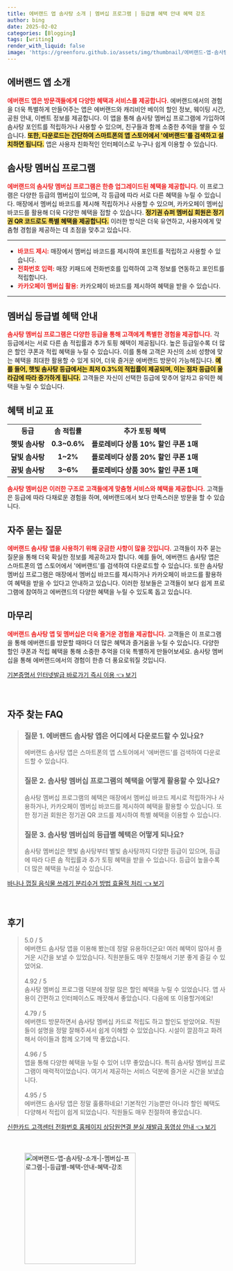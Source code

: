 ```yaml
---
title: 에버랜드 앱 솜사탕 소개 | 멤버십 프로그램 | 등급별 혜택 안내 혜택 강조
author: bing
date: 2025-02-02
categories: [Blogging]
tags: [writing]
render_with_liquid: false
image: 'https://greenforu.github.io/assets/img/thumbnail/에버랜드-앱-솜사탕-소개-|-멤버십-프로그램-|-등급별-혜택-안내-혜택-강조.webp'
---
```



<h2 id='에버랜드앱소개'>에버랜드 앱 소개</h2>

<p><b><span style="color: #ee2323;">에버랜드 앱은 방문객들에게 다양한 혜택과 서비스를 제공합니다.</span></b> 에버랜드에서의 경험을 더욱 특별하게 만들어주는 앱은 에버랜드와 캐리비안 베이의 할인 정보, 웨이팅 시간, 공원 안내, 이벤트 정보를 제공합니다. 이 앱을 통해 솜사탕 멤버십 프로그램에 가입하여 솜사탕 포인트를 적립하거나 사용할 수 있으며, 친구들과 함께 소중한 추억을 쌓을 수 있습니다. <b><span style="background-color: #ffe066;">또한, 다운로드는 간단하여 스마트폰의 앱 스토어에서 '에버랜드'를 검색하고 설치하면 됩니다.</span></b> 앱은 사용자 친화적인 인터페이스로 누구나 쉽게 이용할 수 있습니다.</p>

<h2 id='솜사탕멤버십프로그램'>솜사탕 멤버십 프로그램</h2>

<p><b><span style="color: #ee2323;">에버랜드의 솜사탕 멤버십 프로그램은 한층 업그레이드된 혜택을 제공합니다.</span></b> 이 프로그램은 다양한 등급의 멤버십이 있으며, 각 등급에 따라 서로 다른 혜택을 누릴 수 있습니다. 매장에서 멤버십 바코드를 제시해 적립하거나 사용할 수 있으며, 카카오페이 멤버십 바코드를 활용해 더욱 다양한 혜택을 접할 수 있습니다. <b><span style="background-color: #ffe066;">정기권 슈퍼 멤버십 회원은 정기권 QR 코드로도 특별 혜택을 제공합니다.</span></b> 이러한 방식은 더욱 유연하고, 사용자에게 맞춤형 경험을 제공하는 데 초점을 맞추고 있습니다.</p>

<hr />

<ul>
    <li><b><span style="color: #ee2323;">바코드 제시:</span></b> 매장에서 멤버십 바코드를 제시하여 포인트를 적립하고 사용할 수 있습니다.</li>
    <li><b><span style="color: #ee2323;">전화번호 입력:</span></b> 매장 키패드에 전화번호를 입력하여 고객 정보를 연동하고 포인트를 적립합니다.</li>
    <li><b><span style="color: #ee2323;">카카오페이 멤버십 활용:</span></b> 카카오페이 바코드를 제시하여 혜택을 받을 수 있습니다.</li>
</ul>

<hr />

<h2 id='멤버십등급별혜택'>멤버십 등급별 혜택 안내</h2>

<p><b><span style="color: #ee2323;">솜사탕 멤버십 프로그램은 다양한 등급을 통해 고객에게 특별한 경험을 제공합니다.</span></b> 각 등급에서는 서로 다른 솜 적립률과 추가 토핑 혜택이 제공됩니다. 높은 등급일수록 더 많은 할인 쿠폰과 적립 혜택을 누릴 수 있습니다. 이를 통해 고객은 자신의 소비 성향에 맞는 혜택을 최대한 활용할 수 있게 되어, 더욱 즐거운 에버랜드 방문이 가능해집니다. <b><span style="background-color: #ffe066;">예를 들어, 햇빛 솜사탕 등급에서는 최저 0.3%의 적립률이 제공되며, 이는 점차 등급이 올라감에 따라 증가하게 됩니다.</span></b> 고객들은 자신이 선택한 등급에 맞추어 알차고 유익한 혜택을 누릴 수 있습니다.</p>

<h2 id='혜택비교표'>혜택 비교 표</h2>

<table>
    <tr>
        <td style="text-align: center; height: 17px;"><b>등급</b></td>
        <td style="text-align: center; height: 17px;"><b>솜 적립률</b></td>
        <td style="text-align: center; height: 17px;"><b>추가 토핑 혜택</b></td>
    </tr>
    <tr>
        <td style="text-align: center; height: 17px;"><b>햇빛 솜사탕</b></td>
        <td style="text-align: center; height: 17px;"><b>0.3~0.6%</b></td>
        <td style="text-align: center; height: 17px;"><b>플로레비다 상품 10% 할인 쿠폰 1매</b></td>
    </tr>
    <tr>
        <td style="text-align: center; height: 17px;"><b>달빛 솜사탕</b></td>
        <td style="text-align: center; height: 17px;"><b>1~2%</b></td>
        <td style="text-align: center; height: 17px;"><b>플로레비다 상품 20% 할인 쿠폰 1매</b></td>
    </tr>
    <tr>
        <td style="text-align: center; height: 17px;"><b>꿈빛 솜사탕</b></td>
        <td style="text-align: center; height: 17px;"><b>3~6%</b></td>
        <td style="text-align: center; height: 17px;"><b>플로레비다 상품 30% 할인 쿠폰 1매</b></td>
    </tr>
</table>

<p><b><span style="color: #ee2323;">솜사탕 멤버십은 이러한 구조로 고객들에게 맞춤형 서비스와 혜택을 제공합니다.</span></b> 고객들은 등급에 따라 다채로운 경험을 하며, 에버랜드에서 보다 만족스러운 방문을 할 수 있습니다.</p>

<h2 id='자주묻는질문'>자주 묻는 질문</h2>

<p><b><span style="color: #ee2323;">에버랜드 솜사탕 앱을 사용하기 위해 궁금한 사항이 많을 것입니다.</span></b> 고객들이 자주 묻는 질문을 통해 더욱 확실한 정보를 제공하고자 합니다. 예를 들어, 에버랜드 솜사탕 앱은 스마트폰의 앱 스토어에서 '에버랜드'를 검색하여 다운로드할 수 있습니다. 또한 솜사탕 멤버십 프로그램은 매장에서 멤버십 바코드를 제시하거나 카카오페이 바코드를 활용하여 혜택을 받을 수 있다고 안내하고 있습니다. 이러한 정보들은 고객들이 보다 쉽게 프로그램에 참여하고 에버랜드의 다양한 혜택을 누릴 수 있도록 돕고 있습니다.</p>

<h2 id='마무리'>마무리</h2>

<p><b><span style="color: #ee2323;">에버랜드 솜사탕 앱 및 멤버십은 더욱 즐거운 경험을 제공합니다.</span></b> 고객들은 이 프로그램을 통해 에버랜드를 방문할 때마다 더 많은 혜택과 즐거움을 누릴 수 있습니다. 다양한 할인 쿠폰과 적립 혜택을 통해 소중한 추억을 더욱 특별하게 만들어보세요. 솜사탕 멤버십을 통해 에버랜드에서의 경험이 한층 더 풍요로워질 것입니다.</p>


<p><a class="click-button" title="기본증명서 인터넷발급 바로가기 즉시 이용" href="https://greenforu.github.io/posts/%EA%B8%B0%EB%B3%B8%EC%A6%9D%EB%AA%85%EC%84%9C-%EC%9D%B8%ED%84%B0%EB%84%B7%EB%B0%9C%EA%B8%89-%EB%B0%94%EB%A1%9C%EA%B0%80%EA%B8%B0-%EC%A6%89%EC%8B%9C-%EC%9D%B4%EC%9A%A9/" rel="dofollow">기본증명서 인터넷발급 바로가기 즉시 이용 👈 보기</a></p><br>
<h2 id='자주_찾는_FAQ'>자주 찾는 FAQ</h2>
<div itemscope="" itemtype="https://schema.org/FAQPage"> 
<blockquote> 
<div itemscope="" itemprop="mainEntity" itemtype="https://schema.org/Question"> 
<h3 itemprop="name">질문 1. 에버랜드 솜사탕 앱은 어디에서 다운로드할 수 있나요?</h3> 
<div itemscope="" itemprop="acceptedAnswer" itemtype="https://schema.org/Answer"> 
<span itemprop="text"> 
<p>에버랜드 솜사탕 앱은 스마트폰의 앱 스토어에서 '에버랜드'를 검색하여 다운로드할 수 있습니다.</p> 
</span> 
</div> 
</div> 
<div itemscope="" itemprop="mainEntity" itemtype="https://schema.org/Question"> 
<h3 itemprop="name">질문 2. 솜사탕 멤버십 프로그램의 혜택을 어떻게 활용할 수 있나요?</h3> 
<div itemscope="" itemprop="acceptedAnswer" itemtype="https://schema.org/Answer"> 
<span itemprop="text"> 
<p>솜사탕 멤버십 프로그램의 혜택은 매장에서 멤버십 바코드 제시로 적립하거나 사용하거나, 카카오페이 멤버십 바코드를 제시하여 혜택을 활용할 수 있습니다. 또한 정기권 회원은 정기권 QR 코드를 제시하여 특별 혜택을 이용할 수 있습니다.</p> 
</span> 
</div> 
</div> 
<div itemscope="" itemprop="mainEntity" itemtype="https://schema.org/Question"> 
<h3 itemprop="name">질문 3. 솜사탕 멤버십의 등급별 혜택은 어떻게 되나요?</h3> 
<div itemscope="" itemprop="acceptedAnswer" itemtype="https://schema.org/Answer"> 
<span itemprop="text"> 
<p>솜사탕 멤버십은 햇빛 솜사탕부터 별빛 솜사탕까지 다양한 등급이 있으며, 등급에 따라 다른 솜 적립률과 추가 토핑 혜택을 받을 수 있습니다. 등급이 높을수록 더 많은 혜택을 누리실 수 있습니다.</p> 
</span> 
</div> 
</div> 
</blockquote> 
</div>
<p><a class="click-button" title="바나나 껍질 음식물 쓰레기 분리수거 방법 효율적 처리" href="https://greenforu.github.io/posts/%EB%B0%94%EB%82%98%EB%82%98-%EA%BB%8D%EC%A7%88-%EC%9D%8C%EC%8B%9D%EB%AC%BC-%EC%93%B0%EB%A0%88%EA%B8%B0-%EB%B6%84%EB%A6%AC%EC%88%98%EA%B1%B0-%EB%B0%A9%EB%B2%95-%ED%9A%A8%EC%9C%A8%EC%A0%81-%EC%B2%98%EB%A6%AC/" rel="dofollow">바나나 껍질 음식물 쓰레기 분리수거 방법 효율적 처리 👈 보기</a></p><br>
<h2 id='후기'>후기</h2>
<div itemscope itemtype="https://schema.org/Product">
  <blockquote>
  <div itemprop="review" itemscope itemtype="https://schema.org/Review">
      <div itemprop="reviewRating" itemscope itemtype="https://schema.org/Rating"> <span itemprop="ratingValue">5.0</span> / <span itemprop="bestRating">5</span> </div>
      <span itemprop="reviewBody">에버랜드 솜사탕 앱을 이용해 봤는데 정말 유용하더군요! 여러 혜택이 많아서 즐거운 시간을 보낼 수 있었습니다. 직원분들도 매우 친절해서 기분 좋게 즐길 수 있었어요.</span>
  </div>
  <br>
  <div itemprop="review" itemscope itemtype="https://schema.org/Review">
      <div itemprop="reviewRating" itemscope itemtype="https://schema.org/Rating"> <span itemprop="ratingValue">4.92</span> / <span itemprop="bestRating">5</span> </div>
      <span itemprop="reviewBody">솜사탕 멤버십 프로그램 덕분에 정말 많은 할인 혜택을 누릴 수 있었습니다. 앱 사용이 간편하고 인터페이스도 깨끗해서 좋았습니다. 다음에 또 이용할거에요!</span>
  </div>
  <br>
  <div itemprop="review" itemscope itemtype="https://schema.org/Review">
      <div itemprop="reviewRating" itemscope itemtype="https://schema.org/Rating"> <span itemprop="ratingValue">4.79</span> / <span itemprop="bestRating">5</span> </div>
      <span itemprop="reviewBody">에버랜드 방문하면서 솜사탕 멤버십 카드로 적립도 하고 할인도 받았어요. 직원들이 설명을 정말 잘해주셔서 쉽게 이해할 수 있었습니다. 시설이 깔끔하고 화려해서 아이들과 함께 오기에 딱 좋았습니다.</span>
  </div>
  <br>
  <div itemprop="review" itemscope itemtype="https://schema.org/Review">
      <div itemprop="reviewRating" itemscope itemtype="https://schema.org/Rating"> <span itemprop="ratingValue">4.96</span> / <span itemprop="bestRating">5</span> </div>
      <span itemprop="reviewBody">앱을 통해 다양한 혜택을 누릴 수 있어 너무 좋았습니다. 특히 솜사탕 멤버십 프로그램이 매력적이었습니다. 여기서 제공하는 서비스 덕분에 즐거운 시간을 보냈습니다.</span>
  </div>
  <br>
  <div itemprop="review" itemscope itemtype="https://schema.org/Review">
      <div itemprop="reviewRating" itemscope itemtype="https://schema.org/Rating"> <span itemprop="ratingValue">4.95</span> / <span itemprop="bestRating">5</span> </div>
      <span itemprop="reviewBody">에버랜드 솜사탕 앱은 정말 훌륭하네요! 기본적인 기능뿐만 아니라 할인 혜택도 다양해서 적립이 쉽게 되었습니다. 직원들도 매우 친절하여 좋았습니다.</span>
  </div>
  </blockquote>
</div>
<p><a class="click-button" title="신한카드 고객센터 전화번호 홈페이지 상담원연결 분실 재발급 동영상 안내" href="https://greenforu.github.io/posts/%EC%8B%A0%ED%95%9C%EC%B9%B4%EB%93%9C-%EA%B3%A0%EA%B0%9D%EC%84%BC%ED%84%B0-%EC%A0%84%ED%99%94%EB%B2%88%ED%98%B8-%ED%99%88%ED%8E%98%EC%9D%B4%EC%A7%80-%EC%83%81%EB%8B%B4%EC%9B%90%EC%97%B0%EA%B2%B0-%EB%B6%84%EC%8B%A4-%EC%9E%AC%EB%B0%9C%EA%B8%89-%EB%8F%99%EC%98%81%EC%83%81-%EC%95%88%EB%82%B4/" rel="dofollow">신한카드 고객센터 전화번호 홈페이지 상담원연결 분실 재발급 동영상 안내 👈 보기</a></p><br>
<figure class="image"><img src="https://greenforu.github.io/assets/img/thumbnail/에버랜드-앱-솜사탕-소개-|-멤버십-프로그램-|-등급별-혜택-안내-혜택-강조.webp" alt="에버랜드-앱-솜사탕-소개-|-멤버십-프로그램-|-등급별-혜택-안내-혜택-강조" width="256" height="256"></figure>